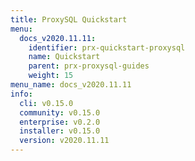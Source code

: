 ```yaml
---
title: ProxySQL Quickstart
menu:
  docs_v2020.11.11:
    identifier: prx-quickstart-proxysql
    name: Quickstart
    parent: prx-proxysql-guides
    weight: 15
menu_name: docs_v2020.11.11
info:
  cli: v0.15.0
  community: v0.15.0
  enterprise: v0.2.0
  installer: v0.15.0
  version: v2020.11.11
---
```


